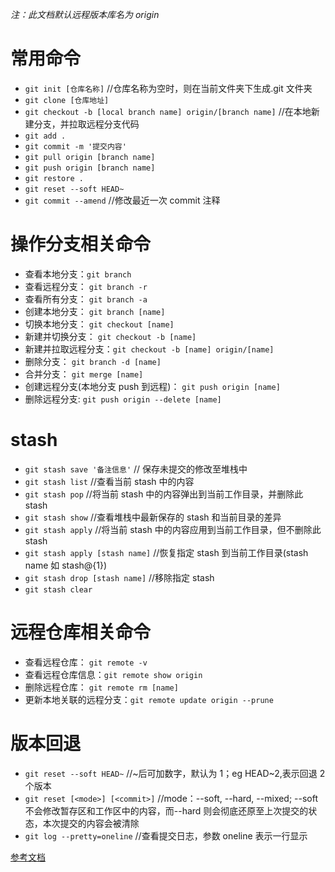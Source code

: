 _注：此文档默认远程版本库名为 origin_

# 常用命令

- `git init [仓库名称]` //仓库名称为空时，则在当前文件夹下生成.git 文件夹
- `git clone [仓库地址]`
- `git checkout -b [local branch name] origin/[branch name]` //在本地新建分支，并拉取远程分支代码
- `git add .`
- `git commit -m '提交内容'`
- `git pull origin [branch name]`
- `git push origin [branch name]`
- `git restore .`
- `git reset --soft HEAD~`
- `git commit --amend` //修改最近一次 commit 注释

# 操作分支相关命令

- 查看本地分支：`git branch`
- 查看远程分支： `git branch -r`
- 查看所有分支： `git branch -a`
- 创建本地分支： `git branch [name]`
- 切换本地分支： `git checkout [name]`
- 新建并切换分支： `git checkout -b [name]`
- 新建并拉取远程分支：`git checkout -b [name] origin/[name]`
- 删除分支： `git branch -d [name]`
- 合并分支： `git merge [name]`
- 创建远程分支(本地分支 push 到远程)： `git push origin [name]`
- 删除远程分支: `git push origin --delete [name]`

# stash

- `git stash save '备注信息'` // 保存未提交的修改至堆栈中
- `git stash list` //查看当前 stash 中的内容
- `git stash pop` //将当前 stash 中的内容弹出到当前工作目录，并删除此 stash
- `git stash show` //查看堆栈中最新保存的 stash 和当前目录的差异
- `git stash apply` //将当前 stash 中的内容应用到当前工作目录，但不删除此 stash
- `git stash apply [stash name]` //恢复指定 stash 到当前工作目录(stash name 如 stash@{1})
- `git stash drop [stash name]` //移除指定 stash
- `git stash clear`

# 远程仓库相关命令

- 查看远程仓库： `git remote -v`
- 查看远程仓库信息：`git remote show origin`
- 删除远程仓库： `git remote rm [name]`
- 更新本地关联的远程分支：`git remote update origin --prune`

# 版本回退

- `git reset --soft HEAD~` //~后可加数字，默认为 1；eg HEAD~2,表示回退 2 个版本
- `git reset [<mode>] [<commit>]` //mode：--soft, --hard, --mixed; --soft 不会修改暂存区和工作区中的内容，而--hard 则会彻底还原至上次提交的状态，本次提交的内容会被清除
- `git log --pretty=oneline` //查看提交日志，参数 oneline 表示一行显示

[参考文档](https://gitee.com/liaoxuefeng/learn-java/raw/master/teach/git-cheatsheet.pdf)
